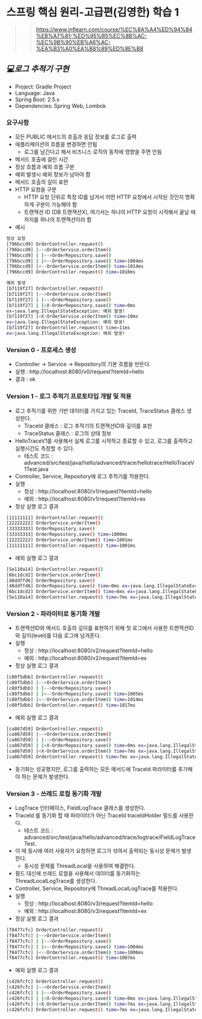 # 스프링 핵심 원리-고급편(김영한) 학습 1
>> https://www.inflearn.com/course/%EC%8A%A4%ED%94%84%EB%A7%81-%ED%95%B5%EC%8B%AC-%EC%9B%90%EB%A6%AC-%EA%B3%A0%EA%B8%89%ED%8E%B8
## _💻로그 추적기 구현_

- Project: Gradle Project
- Language: Java
- Spring Boot: 2.5.x
- Dependencies: Spring Web, Lombok

### 요구사항
- 모든 PUBLIC 메서드의 호출과 응답 정보를 로그로 출력
- 애플리케이션의 흐름을 변경하면 안됨
  - 로그를 남긴다고 해서 비즈니스 로직의 동작에 영향을 주면 안됨
- 메서드 호출에 걸린 시간
- 정상 흐름과 예외 흐름 구분
- 예외 발생시 예외 정보가 남아야 함
- 메서드 호출의 깊이 표현
- HTTP 요청을 구분
  - HTTP 요청 단위로 특정 ID를 남겨서 어떤 HTTP 요청에서 시작된 것인지 명확하게 구분이 가능해야 함
  - 트랜잭션 ID (DB 트랜잭션X), 여기서는 하나의 HTTP 요청이 시작해서 끝날 때 까지를 하나의 트랜잭션이라 함
- 예시
```sh
정상 요청
[796bccd9] OrderController.request()
[796bccd9] |-->OrderService.orderItem()
[796bccd9] | |-->OrderRepository.save()
[796bccd9] | |<--OrderRepository.save() time=1004ms
[796bccd9] |<--OrderService.orderItem() time=1014ms
[796bccd9] OrderController.request() time=1016ms

예외 발생
[b7119f27] OrderController.request()
[b7119f27] |-->OrderService.orderItem()
[b7119f27] | |-->OrderRepository.save()
[b7119f27] | |<X-OrderRepository.save() time=0ms
ex=java.lang.IllegalStateException: 예외 발생!
[b7119f27] |<X-OrderService.orderItem() time=10ms
ex=java.lang.IllegalStateException: 예외 발생!
[b7119f27] OrderController.request() time=11ms
ex=java.lang.IllegalStateException: 예외 발생!
```

### Version 0 - 프로세스 생성
- Controller -> Service -> Repository의 기본 흐름을 만든다.
- 실행 : http://localhost:8080/v0/request?itemId=hello
- 결과 : ok

### Version 1 - 로그 추적기 프로토타입 개발 및 적용
- 로그 추적기를 위한 기반 데이터를 가지고 있는 TraceId, TraceStatus 클래스 생성한다.
  - TraceId 클래스 : 로그 추적기의 트랜잭션ID와 깊이를 표현
  - TraceStatus 클래스 : 로그의 상태 정보
- HelloTraceV1를 사용해서 실제 로그를 시작하고 종료할 수 있고, 로그를 출력하고 실행시간도 측정할 수 있다.
  - 테스트 코드 : advanced/src/test/java/hello/advanced/trace/hellotrace/HelloTraceV1Test.java
- Controller, Service, Repository에 로그 추적기를 적용한다.
- 실행
  - 정상 : http://localhost:8080/v1/request?itemId=hello
  - 예외 : http://localhost:8080/v1/request?itemId=ex
- 정상 실행 로그 결과
```sh
[11111111] OrderController.request()
[22222222] OrderService.orderItem()
[33333333] OrderRepository.save()
[33333333] OrderRepository.save() time=1000ms
[22222222] OrderService.orderItem() time=1001ms
[11111111] OrderController.request() time=1001ms
```
- 예외 실행 로그 결과
```sh
[5e110a14] OrderController.request()
[6bc1dcd2] OrderService.orderItem()
[48ddffd6] OrderRepository.save()
[48ddffd6] OrderRepository.save() time=0ms ex=java.lang.IllegalStateException:예외 발생!
[6bc1dcd2] OrderService.orderItem() time=6ms ex=java.lang.IllegalStateException: 예외 발생!
[5e110a14] OrderController.request() time=7ms ex=java.lang.IllegalStateException: 예외 발생!
```

### Version 2 - 파라미터로 동기화 개발
- 트랜잭션ID와 메서드 호출의 깊이를 표현하기 위해 첫 로그에서 사용한 트랜잭션ID 와 깊이(level)를 다음 로그에 넘겨준다.
- 실행
  - 정상 : http://localhost:8080/v2/request?itemId=hello
  - 예외 : http://localhost:8080/v2/request?itemId=ex
- 정상 실행 로그 결과
```sh
[c80f5dbb] OrderController.request()
[c80f5dbb] |-->OrderService.orderItem()
[c80f5dbb] | |-->OrderRepository.save()
[c80f5dbb] | |<--OrderRepository.save() time=1005ms
[c80f5dbb] |<--OrderService.orderItem() time=1014ms
[c80f5dbb] OrderController.request() time=1017ms
```
- 예외 실행 로그 결과
```sh
[ca867d59] OrderController.request()
[ca867d59] |-->OrderService.orderItem()
[ca867d59] | |-->OrderRepository.save()
[ca867d59] | |<X-OrderRepository.save() time=0ms ex=java.lang.IllegalStateException: 예외 발생!
[ca867d59] |<X-OrderService.orderItem() time=7ms ex=java.lang.IllegalStateException: 예외 발생!
[ca867d59] OrderController.request() time=7ms ex=java.lang.IllegalStateException: 예외 발생!
```
- 동기화는 성공했지만, 로그를 출력하는 모든 메서드에 TraceId 파라미터를 추가해야 하는 문제가 발생한다.

### Version 3 - 쓰레드 로컬 동기화 개발
- LogTrace 인터페이스, FieldLogTrace 클래스를 생성한다.
- TraceId 를 동기화 할 때 파라미터가 아닌 TraceId traceIdHolder 필드를 사용한다.
   - 테스트 코드 : advanced/src/test/java/hello/advanced/trace/logtrace/FieldLogTraceTest.
- 이 때 동시에 여러 사용자가 요청하면 로그가 섞여서 출력되는 동시성 문제가 발생한다.
  - 동시성 문제를 ThreadLocal을 사용하여 해결한다.
- 필드 대신에 쓰레드 로컬을 사용해서 데이터를 동기화하는 ThreadLocalLogTrace를 생성한다.
- Controller, Service, Repository에 ThreadLocalLogTrace를 적용한다.
- 실행
  - 정상 : http://localhost:8080/v3/request?itemId=hello
  - 예외 : http://localhost:8080/v3/request?itemId=ex
- 정상 실행 로그 결과
```sh
[f8477cfc] OrderController.request()
[f8477cfc] |-->OrderService.orderItem()
[f8477cfc] | |-->OrderRepository.save()
[f8477cfc] | |<--OrderRepository.save() time=1004ms
[f8477cfc] |<--OrderService.orderItem() time=1006ms
[f8477cfc] OrderController.request() time=1007ms
```
- 예외 실행 로그 결과
```sh
[c426fcfc] OrderController.request()
[c426fcfc] |-->OrderService.orderItem()
[c426fcfc] | |-->OrderRepository.save()
[c426fcfc] | |<X-OrderRepository.save() time=0ms ex=java.lang.IllegalStateException: 예외 발생!
[c426fcfc] |<X-OrderService.orderItem() time=7ms ex=java.lang.IllegalStateException: 예외 발생!
[c426fcfc] OrderController.request() time=7ms ex=java.lang.IllegalStateException: 예외 발생!
```
